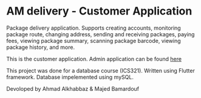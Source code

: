 # AM delivery - Customer Application

Package delivery application.
Supports creating accounts, monitoring package route, changing address, sending and receiving packages, paying fees, viewing package summary, scanning package barcode, viewing package history, and more.

This is the customer application.
Admin application can be found [here](https://github.com/LoL-Troll/AM_Delivery_ADMIN) 

This project was done for a database course (ICS321).
Written using Flutter framework. 
Database impelemented using mySQL.

Devoloped by Ahmad Alkhabbaz & Majed Bamardouf

